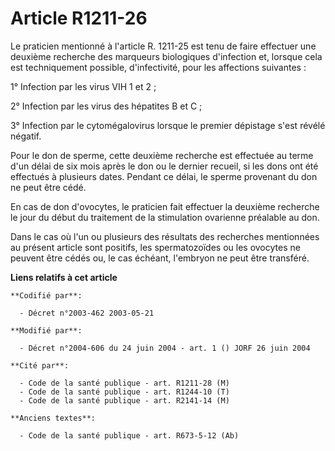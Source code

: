 # Article R1211-26

Le praticien mentionné à l'article R. 1211-25 est tenu de faire effectuer une deuxième recherche des marqueurs biologiques
d'infection et, lorsque cela est techniquement possible, d'infectivité, pour les affections suivantes :

1° Infection par les virus VIH 1 et 2 ;

2° Infection par les virus des hépatites B et C ;

3° Infection par le cytomégalovirus lorsque le premier dépistage s'est révélé négatif.

Pour le don de sperme, cette deuxième recherche est effectuée au terme d'un délai de six mois après le don ou le dernier
recueil, si les dons ont été effectués à plusieurs dates. Pendant ce délai, le sperme provenant du don ne peut être cédé.

En cas de don d'ovocytes, le praticien fait effectuer la deuxième recherche le jour du début du traitement de la stimulation
ovarienne préalable au don.

Dans le cas où l'un ou plusieurs des résultats des recherches mentionnées au présent article sont positifs, les
spermatozoïdes ou les ovocytes ne peuvent être cédés ou, le cas échéant, l'embryon ne peut être transféré.

**Liens relatifs à cet article**

	**Codifié par**:

	  - Décret n°2003-462 2003-05-21

	**Modifié par**:

	  - Décret n°2004-606 du 24 juin 2004 - art. 1 () JORF 26 juin 2004

	**Cité par**:

	  - Code de la santé publique - art. R1211-28 (M)
	  - Code de la santé publique - art. R1244-10 (T)
	  - Code de la santé publique - art. R2141-14 (M)

	**Anciens textes**:

	  - Code de la santé publique - art. R673-5-12 (Ab)
